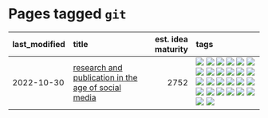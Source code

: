 # Pages tagged `git`

|last_modified|title|est. idea maturity|tags
|:---|:---|---:|:---|
|2022-10-30|[research and publication in the age of social media](../research-and-social.md)|2752|[![](https://img.shields.io/badge/tag-arxiv-ea1833)](../tags/arxiv.md) [![](https://img.shields.io/badge/tag-citation-f14da)](../tags/citation.md) [![](https://img.shields.io/badge/tag-corrections-1043a5)](../tags/corrections.md) [![](https://img.shields.io/badge/tag-credit-35b163)](../tags/credit.md) [![](https://img.shields.io/badge/tag-curation-c4fb38)](../tags/curation.md) [![](https://img.shields.io/badge/tag-discoverability-1eefac)](../tags/discoverability.md) [![](https://img.shields.io/badge/tag-discussion-3f9741)](../tags/discussion.md) [![](https://img.shields.io/badge/tag-feed-c6963e)](../tags/feed.md) [![](https://img.shields.io/badge/tag-git-6013c8)](../tags/git.md) [![](https://img.shields.io/badge/tag-github-e3be61)](../tags/github.md) [![](https://img.shields.io/badge/tag-historyofscience-e9b626)](../tags/historyofscience.md) [![](https://img.shields.io/badge/tag-mastodon-1614f8)](../tags/mastodon.md) [![](https://img.shields.io/badge/tag-openreview-82d6e)](../tags/openreview.md) [![](https://img.shields.io/badge/tag-paperswithcode-752fd7)](../tags/paperswithcode.md) [![](https://img.shields.io/badge/tag-platform-9c3a4a)](../tags/platform.md) [![](https://img.shields.io/badge/tag-publication-4d35f9)](../tags/publication.md) [![](https://img.shields.io/badge/tag-reproducibility-dad82b)](../tags/reproducibility.md) [![](https://img.shields.io/badge/tag-research-35d420)](../tags/research.md) [![](https://img.shields.io/badge/tag-retractions-32d44f)](../tags/retractions.md) [![](https://img.shields.io/badge/tag-search-fe4dc)](../tags/search.md) [![](https://img.shields.io/badge/tag-socialmedia-d5ffe)](../tags/socialmedia.md) [![](https://img.shields.io/badge/tag-stackoverflow-a68128)](../tags/stackoverflow.md) [![](https://img.shields.io/badge/tag-subscription-b4243e)](../tags/subscription.md) [![](https://img.shields.io/badge/tag-transparency-997e5)](../tags/transparency.md) [![](https://img.shields.io/badge/tag-twitter-b7fb0)](../tags/twitter.md) [![](https://img.shields.io/badge/tag-validation-b25b5)](../tags/validation.md)|